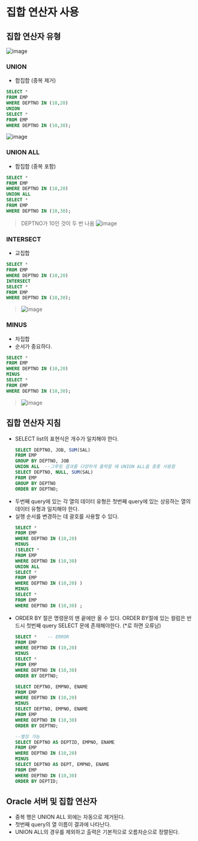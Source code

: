 # 집합 연산자 사용
## 집합 연산자 유형
![image](https://user-images.githubusercontent.com/79209568/115095869-d046ae00-9f5d-11eb-8c5d-09620c56b630.png)
### UNION
* 합집합 (중복 제거)
  
```SQL
SELECT *
FROM EMP
WHERE DEPTNO IN (10,20)
UNION
SELECT *
FROM EMP
WHERE DEPTNO IN (10,30);
```
![image](https://user-images.githubusercontent.com/79209568/115095927-14d24980-9f5e-11eb-9e05-3e83a636af36.png)

### UNION ALL
* 합집합 (중복 포함)
  
```SQL
SELECT *
FROM EMP
WHERE DEPTNO IN (10,20)
UNION ALL
SELECT *
FROM EMP
WHERE DEPTNO IN (10,30);
```
> DEPTNO가 10인 것이 두 번 나옴
> ![image](https://user-images.githubusercontent.com/79209568/115095945-287db000-9f5e-11eb-8262-d60fc1136206.png)  


### INTERSECT
* 교집합
  
```SQL
SELECT *
FROM EMP
WHERE DEPTNO IN (10,20)
INTERSECT
SELECT *
FROM EMP
WHERE DEPTNO IN (10,30);
```
> ![image](https://user-images.githubusercontent.com/79209568/115095978-4c40f600-9f5e-11eb-9cf1-5302f72fe011.png)

### MINUS
* 차집합
* 순서가 중요하다.
  
```SQL
SELECT *
FROM EMP
WHERE DEPTNO IN (10,20)
MINUS
SELECT *
FROM EMP
WHERE DEPTNO IN (10,30);
```
> ![image](https://user-images.githubusercontent.com/79209568/115095991-5b27a880-9f5e-11eb-85c7-e4f72dfb0014.png)

## 집합 연산자 지침
* SELECT list의 표현식은 개수가 일치해야 한다.
  ```SQL
  SELECT DEPTNO, JOB, SUM(SAL)
  FROM EMP 
  GROUP BY DEPTNO, JOB  
  UNION ALL  --그루핑 결과를 다양하게 출력할 때 UNION ALL을 종종 사용함
  SELECT DEPTNO, NULL, SUM(SAL)
  FROM EMP 
  GROUP BY DEPTNO
  ORDER BY DEPTNO;
  ```
* 두번째 query에 있는 각 열의 데이터 유형은 첫번째 query에 있는 상응하는 열의 데이터 유형과 일치해야 한다.
* 실행 순서를 변경하는 데 괄호를 사용할 수 있다.
  ```SQL
  SELECT * 
  FROM EMP 
  WHERE DEPTNO IN (10,20) 
  MINUS
  (SELECT * 
  FROM EMP 
  WHERE DEPTNO IN (10,30) 
  UNION ALL
  SELECT * 
  FROM EMP 
  WHERE DEPTNO IN (10,20) )
  MINUS
  SELECT * 
  FROM EMP 
  WHERE DEPTNO IN (10,30) ; 
  ```
* ORDER BY 절은 명령문의 맨 끝에만 올 수 있다. ORDER BY절에 있는 컬럼은 반드시 첫번째 query SELECT 문에 존재해야한다. (\*로 하면 오류남)
  ```SQL
  SELECT *    -- ERROR 
  FROM EMP 
  WHERE DEPTNO IN (10,20) 
  MINUS
  SELECT * 
  FROM EMP 
  WHERE DEPTNO IN (10,30) 
  ORDER BY DEPTNO; 
  
  SELECT DEPTNO, EMPNO, ENAME 
  FROM EMP 
  WHERE DEPTNO IN (10,20) 
  MINUS
  SELECT DEPTNO, EMPNO, ENAME 
  FROM EMP 
  WHERE DEPTNO IN (10,30) 
  ORDER BY DEPTNO; 
  
  --별칭 가능
  SELECT DEPTNO AS DEPTID, EMPNO, ENAME 
  FROM EMP 
  WHERE DEPTNO IN (10,20) 
  MINUS
  SELECT DEPTNO AS DEPT, EMPNO, ENAME 
  FROM EMP 
  WHERE DEPTNO IN (10,30) 
  ORDER BY DEPTID; 
  ```
## Oracle 서버 및 집합 연산자
* 중복 행은 UNION ALL 외에는 자동으로 제거된다.
* 첫번째 query의 열 이름이 결과에 나타난다.
* UNION ALL의 경우를 제외하고 출력은 기본적으로 오름차순으로 정렬된다.


